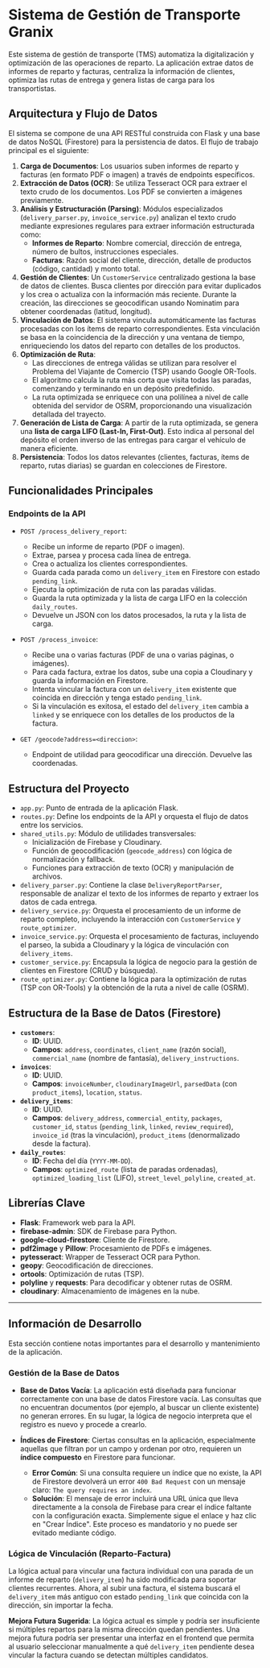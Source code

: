 # Sistema de Gestión de Transporte Granix

Este sistema de gestión de transporte (TMS) automatiza la digitalización y optimización de las operaciones de reparto. La aplicación extrae datos de informes de reparto y facturas, centraliza la información de clientes, optimiza las rutas de entrega y genera listas de carga para los transportistas.

## Arquitectura y Flujo de Datos

El sistema se compone de una API RESTful construida con Flask y una base de datos NoSQL (Firestore) para la persistencia de datos. El flujo de trabajo principal es el siguiente:

1.  **Carga de Documentos**: Los usuarios suben informes de reparto y facturas (en formato PDF o imagen) a través de endpoints específicos.
2.  **Extracción de Datos (OCR)**: Se utiliza Tesseract OCR para extraer el texto crudo de los documentos. Los PDF se convierten a imágenes previamente.
3.  **Análisis y Estructuración (Parsing)**: Módulos especializados (`delivery_parser.py`, `invoice_service.py`) analizan el texto crudo mediante expresiones regulares para extraer información estructurada como:
    *   **Informes de Reparto**: Nombre comercial, dirección de entrega, número de bultos, instrucciones especiales.
    *   **Facturas**: Razón social del cliente, dirección, detalle de productos (código, cantidad) y monto total.
4.  **Gestión de Clientes**: Un `CustomerService` centralizado gestiona la base de datos de clientes. Busca clientes por dirección para evitar duplicados y los crea o actualiza con la información más reciente. Durante la creación, las direcciones se geocodifican usando Nominatim para obtener coordenadas (latitud, longitud).
5.  **Vinculación de Datos**: El sistema vincula automáticamente las facturas procesadas con los ítems de reparto correspondientes. Esta vinculación se basa en la coincidencia de la dirección y una ventana de tiempo, enriqueciendo los datos del reparto con detalles de los productos.
6.  **Optimización de Ruta**:
    *   Las direcciones de entrega válidas se utilizan para resolver el Problema del Viajante de Comercio (TSP) usando Google OR-Tools.
    *   El algoritmo calcula la ruta más corta que visita todas las paradas, comenzando y terminando en un depósito predefinido.
    *   La ruta optimizada se enriquece con una polilínea a nivel de calle obtenida del servidor de OSRM, proporcionando una visualización detallada del trayecto.
7.  **Generación de Lista de Carga**: A partir de la ruta optimizada, se genera una **lista de carga LIFO (Last-In, First-Out)**. Esto indica al personal del depósito el orden inverso de las entregas para cargar el vehículo de manera eficiente.
8.  **Persistencia**: Todos los datos relevantes (clientes, facturas, ítems de reparto, rutas diarias) se guardan en colecciones de Firestore.

## Funcionalidades Principales

### Endpoints de la API

*   `POST /process_delivery_report`:
    *   Recibe un informe de reparto (PDF o imagen).
    *   Extrae, parsea y procesa cada línea de entrega.
    *   Crea o actualiza los clientes correspondientes.
    *   Guarda cada parada como un `delivery_item` en Firestore con estado `pending_link`.
    *   Ejecuta la optimización de ruta con las paradas válidas.
    *   Guarda la ruta optimizada y la lista de carga LIFO en la colección `daily_routes`.
    *   Devuelve un JSON con los datos procesados, la ruta y la lista de carga.

*   `POST /process_invoice`:
    *   Recibe una o varias facturas (PDF de una o varias páginas, o imágenes).
    *   Para cada factura, extrae los datos, sube una copia a Cloudinary y guarda la información en Firestore.
    *   Intenta vincular la factura con un `delivery_item` existente que coincida en dirección y tenga estado `pending_link`.
    *   Si la vinculación es exitosa, el estado del `delivery_item` cambia a `linked` y se enriquece con los detalles de los productos de la factura.

*   `GET /geocode?address=<direccion>`:
    *   Endpoint de utilidad para geocodificar una dirección. Devuelve las coordenadas.

## Estructura del Proyecto

*   `app.py`: Punto de entrada de la aplicación Flask.
*   `routes.py`: Define los endpoints de la API y orquesta el flujo de datos entre los servicios.
*   `shared_utils.py`: Módulo de utilidades transversales:
    *   Inicialización de Firebase y Cloudinary.
    *   Función de geocodificación (`geocode_address`) con lógica de normalización y fallback.
    *   Funciones para extracción de texto (OCR) y manipulación de archivos.
*   `delivery_parser.py`: Contiene la clase `DeliveryReportParser`, responsable de analizar el texto de los informes de reparto y extraer los datos de cada entrega.
*   `delivery_service.py`: Orquesta el procesamiento de un informe de reparto completo, incluyendo la interacción con `CustomerService` y `route_optimizer`.
*   `invoice_service.py`: Orquesta el procesamiento de facturas, incluyendo el parseo, la subida a Cloudinary y la lógica de vinculación con `delivery_items`.
*   `customer_service.py`: Encapsula la lógica de negocio para la gestión de clientes en Firestore (CRUD y búsqueda).
*   `route_optimizer.py`: Contiene la lógica para la optimización de rutas (TSP con OR-Tools) y la obtención de la ruta a nivel de calle (OSRM).

## Estructura de la Base de Datos (Firestore)

*   **`customers`**:
    *   **ID**: UUID.
    *   **Campos**: `address`, `coordinates`, `client_name` (razón social), `commercial_name` (nombre de fantasía), `delivery_instructions`.
*   **`invoices`**:
    *   **ID**: UUID.
    *   **Campos**: `invoiceNumber`, `cloudinaryImageUrl`, `parsedData` (con `product_items`), `location`, `status`.
*   **`delivery_items`**:
    *   **ID**: UUID.
    *   **Campos**: `delivery_address`, `commercial_entity`, `packages`, `customer_id`, `status` (`pending_link`, `linked`, `review_required`), `invoice_id` (tras la vinculación), `product_items` (denormalizado desde la factura).
*   **`daily_routes`**:
    *   **ID**: Fecha del día (`YYYY-MM-DD`).
    *   **Campos**: `optimized_route` (lista de paradas ordenadas), `optimized_loading_list` (LIFO), `street_level_polyline`, `created_at`.

## Librerías Clave

*   **Flask**: Framework web para la API.
*   **firebase-admin**: SDK de Firebase para Python.
*   **google-cloud-firestore**: Cliente de Firestore.
*   **pdf2image** y **Pillow**: Procesamiento de PDFs e imágenes.
*   **pytesseract**: Wrapper de Tesseract OCR para Python.
*   **geopy**: Geocodificación de direcciones.
*   **ortools**: Optimización de rutas (TSP).
*   **polyline** y **requests**: Para decodificar y obtener rutas de OSRM.
*   **cloudinary**: Almacenamiento de imágenes en la nube.

---

## Información de Desarrollo

Esta sección contiene notas importantes para el desarrollo y mantenimiento de la aplicación.

### Gestión de la Base de Datos

*   **Base de Datos Vacía**: La aplicación está diseñada para funcionar correctamente con una base de datos Firestore vacía. Las consultas que no encuentran documentos (por ejemplo, al buscar un cliente existente) no generan errores. En su lugar, la lógica de negocio interpreta que el registro es nuevo y procede a crearlo.

*   **Índices de Firestore**: Ciertas consultas en la aplicación, especialmente aquellas que filtran por un campo y ordenan por otro, requieren un **índice compuesto** en Firestore para funcionar.
    *   **Error Común**: Si una consulta requiere un índice que no existe, la API de Firestore devolverá un error `400 Bad Request` con un mensaje claro: `The query requires an index`.
    *   **Solución**: El mensaje de error incluirá una URL única que lleva directamente a la consola de Firebase para crear el índice faltante con la configuración exacta. Simplemente sigue el enlace y haz clic en "Crear Índice". Este proceso es mandatorio y no puede ser evitado mediante código.

### Lógica de Vinculación (Reparto-Factura)

La lógica actual para vincular una factura individual con una parada de un informe de reparto (`delivery_item`) ha sido modificada para soportar clientes recurrentes. Ahora, al subir una factura, el sistema buscará el `delivery_item` más antiguo con estado `pending_link` que coincida con la dirección, sin importar la fecha.

**Mejora Futura Sugerida**: La lógica actual es simple y podría ser insuficiente si múltiples repartos para la misma dirección quedan pendientes. Una mejora futura podría ser presentar una interfaz en el frontend que permita al usuario seleccionar manualmente a qué `delivery_item` pendiente desea vincular la factura cuando se detectan múltiples candidatos.
